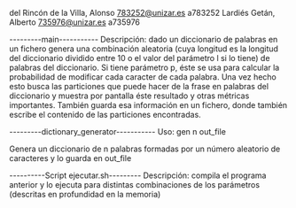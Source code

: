 del Rincón de la Villa, Alonso  783252@unizar.es  a783252
Lardiés Getán, Alberto  735976@unizar.es  a735976

---------main-----------
Descripción: dado un diccionario de palabras en un fichero genera una combinación aleatoria (cuya longitud es la longitud del diccionario dividido entre 10 o el valor del parámetro l si lo tiene) de palabras del diccionario. Si tiene parámetro p, éste se usa para calcular la probabilidad de modificar cada caracter de cada palabra. Una vez hecho esto busca las particiones que puede hacer de la frase en palabras del diccionario y muestra por pantalla éste resultado y otras métricas importantes. También guarda esa información en un fichero, donde también escribe el contenido de las particiones encontradas.

---------dictionary_generator-----------
Uso: gen n out_file

Genera un diccionario de n palabras formadas por un número aleatorio de caracteres y lo guarda en out_file

----------Script ejecutar.sh---------
Descripción: compila el programa anterior y lo ejecuta para distintas combinaciones de los parámetros (descritas en profundidad en la memoria)
